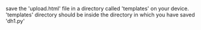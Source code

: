 save the 'upload.html' file in a directory called 'templates' on your device. 
'templates' directory should be inside the directory in which you have saved 'dh1.py'
